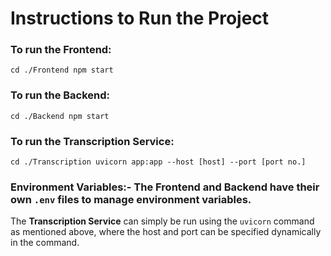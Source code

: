 # Instructions to Run the Project
### To run the Frontend:
```cd ./Frontend npm start```
### To run the Backend:
```cd ./Backend npm start```
### To run the Transcription Service:
```cd ./Transcription uvicorn app:app --host [host] --port [port no.]```
### Environment Variables:- The **Frontend** and **Backend** have their own `.env` files to manage environment variables.
The **Transcription Service** can simply be run using the `uvicorn` command as mentioned above, where the host and port can be specified dynamically in the command.
